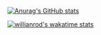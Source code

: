 [![Anurag's GitHub stats](https://github-readme-stats.vercel.app/api?username=gabrieldeespindula&count_private=true&show_icons=true&theme=radical&hide=prs,issues,contribs)](https://github.com/anuraghazra/github-readme-stats)

  
<!-- ✨WakaTime Data starting from June 1st, 2021:✨     -->
  
[![willianrod's wakatime stats](https://github-readme-stats.vercel.app/api/wakatime?username=gabrieldeespindula&layout=compact)](https://github.com/anuraghazra/github-readme-stats)
